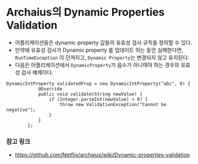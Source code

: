 # Archaius의 Dynamic Properties Validation

* 어플리케이션들은 dynamic property 값들의 유효성 검사 규칙을 정의할 수 있다.
* 만약에 유효성 검사가 Dynamic property 를 업데이트 하는 동안 실패한다면,
`RunTimeException` 이 던져지고, `Dynamic Property`는 변경되지 않고 유지된다.
* 다음은 어플리케이션에서 `DynamicProperty`가 음수가 아니여야 하는 경우의 유효성 검사
예제이다.

```
DynamicIntProperty validatedProp = new DynamicIntProperty("abc", 0) {
            @Override
            public void validate(String newValue) {
                if (Integer.parseInt(newValue) < 0) {
                    throw new ValidationException("Cannot be negative");
                }
            }
        };
```


### 참고 링크

* https://github.com/Netflix/archaius/wiki/Dynamic-properties-validation
